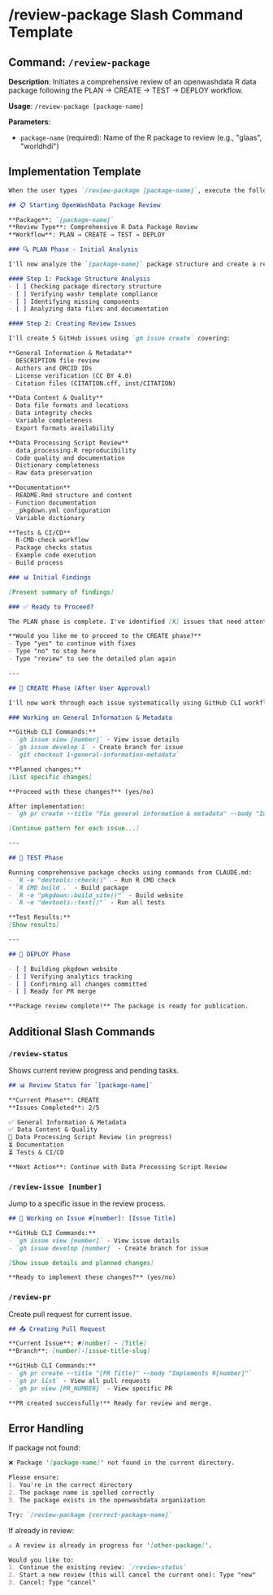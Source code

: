# /review-package Slash Command Template

## Command: `/review-package`

**Description**: Initiates a comprehensive review of an openwashdata R data package following the PLAN → CREATE → TEST → DEPLOY workflow.

**Usage**: `/review-package [package-name]`

**Parameters**:
- `package-name` (required): Name of the R package to review (e.g., "glaas", "worldhdi")

## Implementation Template

```markdown
When the user types `/review-package [package-name]`, execute the following:

## 📋 Starting OpenWashData Package Review

**Package**: `[package-name]`
**Review Type**: Comprehensive R Data Package Review
**Workflow**: PLAN → CREATE → TEST → DEPLOY

### 🔍 PLAN Phase - Initial Analysis

I'll now analyze the `[package-name]` package structure and create a review plan.

#### Step 1: Package Structure Analysis
- [ ] Checking package directory structure
- [ ] Verifying washr template compliance
- [ ] Identifying missing components
- [ ] Analyzing data files and documentation

#### Step 2: Creating Review Issues

I'll create 5 GitHub issues using `gh issue create` covering:

**General Information & Metadata**
- DESCRIPTION file review
- Authors and ORCID IDs
- License verification (CC BY 4.0)
- Citation files (CITATION.cff, inst/CITATION)

**Data Content & Quality**
- Data file formats and locations
- Data integrity checks
- Variable completeness
- Export formats availability

**Data Processing Script Review**
- data_processing.R reproducibility
- Code quality and documentation
- Dictionary completeness
- Raw data preservation

**Documentation**
- README.Rmd structure and content
- Function documentation
- _pkgdown.yml configuration
- Variable dictionary

**Tests & CI/CD**
- R-CMD-check workflow
- Package checks status
- Example code execution
- Build process

### 📊 Initial Findings

[Present summary of findings]

### ✅ Ready to Proceed?

The PLAN phase is complete. I've identified [X] issues that need attention.

**Would you like me to proceed to the CREATE phase?** 
- Type "yes" to continue with fixes
- Type "no" to stop here
- Type "review" to see the detailed plan again

---

## 🔧 CREATE Phase (After User Approval)

I'll now work through each issue systematically using GitHub CLI workflow:

### Working on General Information & Metadata

**GitHub CLI Commands:**
- `gh issue view [number]` - View issue details
- `gh issue develop 1` - Create branch for issue
- `git checkout 1-general-information-metadata`

**Planned changes:**
[List specific changes]

**Proceed with these changes?** (yes/no)

After implementation:
- `gh pr create --title "Fix general information & metadata" --body "Implements #1"`

[Continue pattern for each issue...]

---

## 🧪 TEST Phase

Running comprehensive package checks using commands from CLAUDE.md:
- `R -e "devtools::check()"` - Run R CMD check
- `R CMD build .` - Build package
- `R -e "pkgdown::build_site()"` - Build website
- `R -e "devtools::test()"` - Run all tests

**Test Results:**
[Show results]

---

## 🚀 DEPLOY Phase

- [ ] Building pkgdown website
- [ ] Verifying analytics tracking
- [ ] Confirming all changes committed
- [ ] Ready for PR merge

**Package review complete!** The package is ready for publication.
```

## Additional Slash Commands

### `/review-status`
Shows current review progress and pending tasks.

```markdown
## 📊 Review Status for `[package-name]`

**Current Phase**: CREATE
**Issues Completed**: 2/5

✅ General Information & Metadata
✅ Data Content & Quality
🔄 Data Processing Script Review (in progress)
⏳ Documentation
⏳ Tests & CI/CD

**Next Action**: Continue with Data Processing Script Review
```

### `/review-issue [number]`
Jump to a specific issue in the review process.

```markdown
## 🎯 Working on Issue #[number]: [Issue Title]

**GitHub CLI Commands:**
- `gh issue view [number]` - View issue details
- `gh issue develop [number]` - Create branch for issue

[Show issue details and planned changes]

**Ready to implement these changes?** (yes/no)
```

### `/review-pr`
Create pull request for current issue.

```markdown
## 📤 Creating Pull Request

**Current Issue**: #[number] - [Title]
**Branch**: [number]-[issue-title-slug]

**GitHub CLI Commands:**
- `gh pr create --title "[PR Title]" --body "Implements #[number]"`
- `gh pr list` - View all pull requests
- `gh pr view [PR_NUMBER]` - View specific PR

**PR created successfully!** Ready for review and merge.
```

## Error Handling

If package not found:
```markdown
❌ Package '[package-name]' not found in the current directory.

Please ensure:
1. You're in the correct directory
2. The package name is spelled correctly
3. The package exists in the openwashdata organization

Try: `/review-package [correct-package-name]`
```

If already in review:
```markdown
⚠️ A review is already in progress for '[other-package]'.

Would you like to:
1. Continue the existing review: `/review-status`
2. Start a new review (this will cancel the current one): Type "new"
3. Cancel: Type "cancel"
```